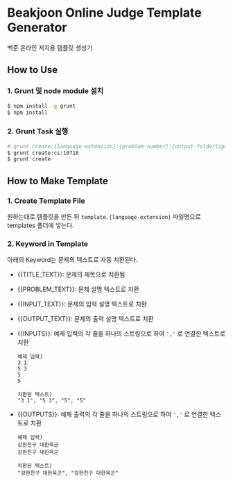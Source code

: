 # Beakjoon Online Judge Template Generator

백준 온라인 저지용 템플릿 생성기

## How to Use

### 1. Grunt 및 node module 설치
```bash
$ npm install -g grunt
$ npm install
```

### 2. Grunt Task 실행
```bash
# grunt create:{language-extension}:{problem-number}:{output-folder(optional)}
$ grunt create:cs:10718
$ grunt create
```

## How to Make Template

### 1. Create Template File
원하는대로 템플릿을 만든 뒤 `template.{language-extension}` 파일명으로 templates 폴더에 넣는다.


### 2. Keyword in Template
아래의 Keyword는 문제의 텍스트로 자동 치환된다.

- {{TITLE_TEXT}}: 문제의 제목으로 치환됨

- {{PROBLEM_TEXT}}: 문제 설명 텍스트로 치환

- {{INPUT_TEXT}}: 문제의 입력 설명 텍스트로 치환

- {{OUTPUT_TEXT}}: 문제의 출력 설명 텍스트로 치환

- {{INPUTS}}: 예제 입력의 각 줄을 하나의 스트링으로 하여 `','` 로 연결한 텍스트로 치환
    ```
    예제 입력)
    3 1
    5 3
    5
    5

    치환된 텍스트)
    "3 1", "5 3", "5", "5"
    ```

- {{OUTPUTS}}: 예제 출력의 각 줄을 하나의 스트링으로 하여 `','` 로 연결한 텍스트로 치환
    ```
    예제 입력)
    강한친구 대한육군
    강한친구 대한육군

    치환된 텍스트)
    "강한친구 대한육군", "강한친구 대한육군"
    ```
